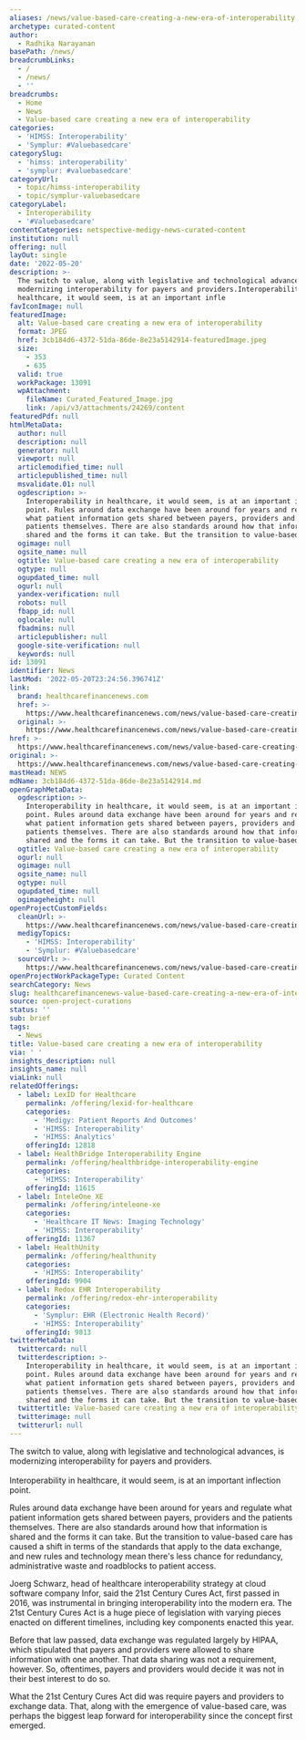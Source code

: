 ```yaml
---
aliases: /news/value-based-care-creating-a-new-era-of-interoperability
archetype: curated-content
author:
  - Radhika Narayanan
basePath: /news/
breadcrumbLinks:
  - /
  - /news/
  - ''
breadcrumbs:
  - Home
  - News
  - Value-based care creating a new era of interoperability
categories:
  - 'HIMSS: Interoperability'
  - 'Symplur: #Valuebasedcare'
categorySlug:
  - 'himss: interoperability'
  - 'symplur: #valuebasedcare'
categoryUrl:
  - topic/himss-interoperability
  - topic/symplur-valuebasedcare
categoryLabel:
  - Interoperability
  - '#Valuebasedcare'
contentCategories: netspective-medigy-news-curated-content
institution: null
offering: null
layOut: single
date: '2022-05-20'
description: >-
  The switch to value, along with legislative and technological advances, is
  modernizing interoperability for payers and providers.Interoperability in
  healthcare, it would seem, is at an important infle
favIconImage: null
featuredImage:
  alt: Value-based care creating a new era of interoperability
  format: JPEG
  href: 3cb184d6-4372-51da-86de-8e23a5142914-featuredImage.jpeg
  size:
    - 353
    - 635
  valid: true
  workPackage: 13091
  wpAttachment:
    fileName: Curated_Featured_Image.jpg
    link: /api/v3/attachments/24269/content
featuredPdf: null
htmlMetaData:
  author: null
  description: null
  generator: null
  viewport: null
  articlemodified_time: null
  articlepublished_time: null
  msvalidate.01: null
  ogdescription: >-
    Interoperability in healthcare, it would seem, is at an important inflection
    point. Rules around data exchange have been around for years and regulate
    what patient information gets shared between payers, providers and the
    patients themselves. There are also standards around how that information is
    shared and the forms it can take. But the transition to value-based care has
  ogimage: null
  ogsite_name: null
  ogtitle: Value-based care creating a new era of interoperability
  ogtype: null
  ogupdated_time: null
  ogurl: null
  yandex-verification: null
  robots: null
  fbapp_id: null
  oglocale: null
  fbadmins: null
  articlepublisher: null
  google-site-verification: null
  keywords: null
id: 13091
identifier: News
lastMod: '2022-05-20T23:24:56.396741Z'
link:
  brand: healthcarefinancenews.com
  href: >-
    https://www.healthcarefinancenews.com/news/value-based-care-creating-new-era-interoperability
  original: >-
    https://www.healthcarefinancenews.com/news/value-based-care-creating-new-era-interoperability
href: >-
  https://www.healthcarefinancenews.com/news/value-based-care-creating-new-era-interoperability
original: >-
  https://www.healthcarefinancenews.com/news/value-based-care-creating-new-era-interoperability
mastHead: NEWS
mdName: 3cb184d6-4372-51da-86de-8e23a5142914.md
openGraphMetaData:
  ogdescription: >-
    Interoperability in healthcare, it would seem, is at an important inflection
    point. Rules around data exchange have been around for years and regulate
    what patient information gets shared between payers, providers and the
    patients themselves. There are also standards around how that information is
    shared and the forms it can take. But the transition to value-based care has
  ogtitle: Value-based care creating a new era of interoperability
  ogurl: null
  ogimage: null
  ogsite_name: null
  ogtype: null
  ogupdated_time: null
  ogimageheight: null
openProjectCustomFields:
  cleanUrl: >-
    https://www.healthcarefinancenews.com/news/value-based-care-creating-new-era-interoperability
  medigyTopics:
    - 'HIMSS: Interoperability'
    - 'Symplur: #Valuebasedcare'
  sourceUrl: >-
    https://www.healthcarefinancenews.com/news/value-based-care-creating-new-era-interoperability
openProjectWorkPackageType: Curated Content
searchCategory: News
slug: healthcarefinancenews-value-based-care-creating-a-new-era-of-interoperability
source: open-project-curations
status: ''
sub: brief
tags:
  - News
title: Value-based care creating a new era of interoperability
via: ' '
insights_description: null
insights_name: null
viaLink: null
relatedOfferings:
  - label: LexID for Healthcare
    permalink: /offering/lexid-for-healthcare
    categories:
      - 'Medigy: Patient Reports And Outcomes'
      - 'HIMSS: Interoperability'
      - 'HIMSS: Analytics'
    offeringId: 12818
  - label: HealthBridge Interoperability Engine
    permalink: /offering/healthbridge-interoperability-engine
    categories:
      - 'HIMSS: Interoperability'
    offeringId: 11615
  - label: InteleOne XE
    permalink: /offering/inteleone-xe
    categories:
      - 'Healthcare IT News: Imaging Technology'
      - 'HIMSS: Interoperability'
    offeringId: 11367
  - label: HealthUnity
    permalink: /offering/healthunity
    categories:
      - 'HIMSS: Interoperability'
    offeringId: 9904
  - label: Redox EHR Interoperability
    permalink: /offering/redox-ehr-interoperability
    categories:
      - 'Symplur: EHR (Electronic Health Record)'
      - 'HIMSS: Interoperability'
    offeringId: 9813
twitterMetaData:
  twittercard: null
  twitterdescription: >-
    Interoperability in healthcare, it would seem, is at an important inflection
    point. Rules around data exchange have been around for years and regulate
    what patient information gets shared between payers, providers and the
    patients themselves. There are also standards around how that information is
    shared and the forms it can take. But the transition to value-based care has
  twittertitle: Value-based care creating a new era of interoperability
  twitterimage: null
  twitterurl: null
---
```

<p>The switch to value, along with legislative and technological advances, is modernizing interoperability for payers and providers.<br><br>Interoperability in healthcare, it would seem, is at an important inflection point.</p><p>Rules around data exchange have been around for years&nbsp;and regulate what patient information gets shared between payers, providers and the patients themselves. There are also standards around how that information is shared&nbsp;and the forms it can take. But the transition to value-based care has caused a shift in terms of the standards that apply to the data exchange, and new rules and technology mean&nbsp;there's less chance for redundancy, administrative waste and roadblocks to patient access.</p><p>Joerg Schwarz, head of healthcare interoperability strategy at cloud software company Infor, said the 21st Century Cures Act, first passed in 2016, was instrumental in bringing interoperability into the modern era. The 21st Century Cures Act is a huge piece of legislation with varying pieces enacted on different timelines, including key components enacted this year.</p><p>Before that law passed, data exchange was regulated largely by HIPAA, which stipulated that payers and providers were allowed to share information with one another. That data sharing was not a requirement, however.&nbsp;So, oftentimes, payers and providers would decide it was not in their best interest to do so.</p><p>What the 21st Century Cures Act did was require payers and providers to exchange data. That, along with the emergence of value-based care, was perhaps the biggest leap forward for interoperability since the concept first emerged.</p><p>&nbsp;</p>